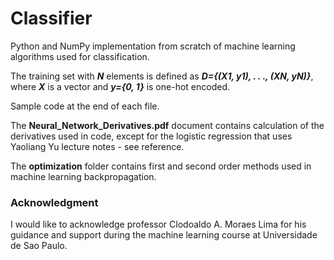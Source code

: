 # Classifier

Python and NumPy implementation from scratch of machine learning algorithms used for classification.

The training set with ***N*** elements is defined as ***D={(X1, y1), . . ., (XN, yN)}***, where ***X*** is a vector and ***y={0, 1}*** is one-hot encoded.

Sample code at the end of each file.

The **Neural_Network_Derivatives.pdf** document contains calculation of the derivatives used in code, except for the logistic regression that uses Yaoliang Yu lecture notes - see reference.

The **optimization** folder contains first and second order methods used in machine learning backpropagation.

### Acknowledgment
I would like to acknowledge professor Clodoaldo A. Moraes Lima for his guidance and support during the machine learning course at Universidade de Sao Paulo.
